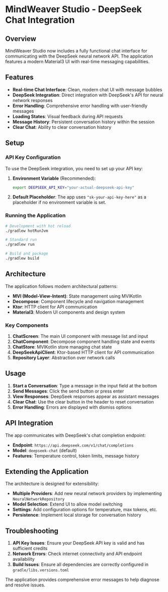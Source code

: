 # MindWeaver Studio - DeepSeek Chat Integration

## Overview

MindWeaver Studio now includes a fully functional chat interface for communicating with the DeepSeek neural network API. The application features a modern Material3 UI with real-time messaging capabilities.

## Features

- **Real-time Chat Interface**: Clean, modern chat UI with message bubbles
- **DeepSeek Integration**: Direct integration with DeepSeek's API for neural network responses
- **Error Handling**: Comprehensive error handling with user-friendly messages
- **Loading States**: Visual feedback during API requests
- **Message History**: Persistent conversation history within the session
- **Clear Chat**: Ability to clear conversation history

## Setup

### API Key Configuration

To use the DeepSeek integration, you need to set up your API key:

1. **Environment Variable** (Recommended):
   ```bash
   export DEEPSEEK_API_KEY="your-actual-deepseek-api-key"
   ```

2. **Default Placeholder**: The app uses `"sk-your-api-key-here"` as a placeholder if no environment variable is set.

### Running the Application

```bash
# Development with hot reload
./gradlew hotRunJvm

# Standard run
./gradlew run

# Build and package
./gradlew build
```

## Architecture

The application follows modern architectural patterns:

- **MVI (Model-View-Intent)**: State management using MVIKotlin
- **Decompose**: Component lifecycle and navigation management
- **Ktor**: HTTP client for API communication
- **Material3**: Modern UI components and design system

### Key Components

1. **ChatScreen**: The main UI component with message list and input
2. **ChatComponent**: Decompose component handling state and events
3. **ChatStore**: MVIKotlin store managing chat state
4. **DeepSeekApiClient**: Ktor-based HTTP client for API communication
5. **Repository Layer**: Abstraction over network calls

## Usage

1. **Start a Conversation**: Type a message in the input field at the bottom
2. **Send Messages**: Click the send button or press enter
3. **View Responses**: DeepSeek responses appear as assistant messages
4. **Clear Chat**: Use the clear button in the header to reset conversation
5. **Error Handling**: Errors are displayed with dismiss options

## API Integration

The app communicates with DeepSeek's chat completion endpoint:
- **Endpoint**: `https://api.deepseek.com/v1/chat/completions`
- **Model**: `deepseek-chat` (default)
- **Features**: Temperature control, token limits, message history

## Extending the Application

The architecture is designed for extensibility:

- **Multiple Providers**: Add new neural network providers by implementing `NeuralNetworkRepository`
- **Model Selection**: Extend UI to allow model switching
- **Settings**: Add configuration options for temperature, max tokens, etc.
- **Persistence**: Implement local storage for conversation history

## Troubleshooting

1. **API Key Issues**: Ensure your DeepSeek API key is valid and has sufficient credits
2. **Network Errors**: Check internet connectivity and API endpoint availability
3. **Build Issues**: Ensure all dependencies are correctly configured in `gradle/libs.versions.toml`

The application provides comprehensive error messages to help diagnose and resolve issues.